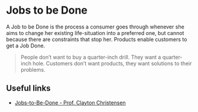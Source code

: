 # Jobs to be Done

A Job to be Done is the process a consumer goes through whenever she aims to change her existing life-situation into a preferred one, but cannot because there are constraints that stop her. Products enable customers to get a Job Done.

> People don’t want to buy a quarter-inch drill. They want a quarter-inch hole. Customers don’t want products, they want solutions to their problems.

## Useful links

- [Jobs-to-Be-Done - Prof. Clayton Christensen](https://www.youtube.com/watch?v=Q63PZR7mG70)
